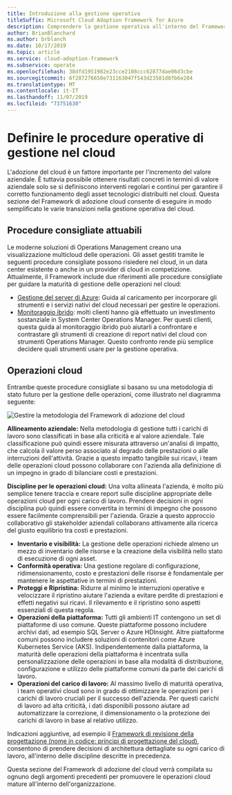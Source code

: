 ```yaml
---
title: Introduzione alla gestione operativa
titleSuffix: Microsoft Cloud Adoption Framework for Azure
description: Comprendere la gestione operativa all'interno del Framework di adozione del cloud.
author: BrianBlanchard
ms.author: brblanch
ms.date: 10/17/2019
ms.topic: article
ms.service: cloud-adoption-framework
ms.subservice: operate
ms.openlocfilehash: 38dfd1951982e23cce2108ccc62877dae06d3cbe
ms.sourcegitcommit: 6f287276650e731163047f543d23581d8fb6e204
ms.translationtype: MT
ms.contentlocale: it-IT
ms.lasthandoff: 11/07/2019
ms.locfileid: "73751630"
---
```

# <a name="establish-operational-management-practices-in-the-cloud"></a>Definire le procedure operative di gestione nel cloud

L'adozione del cloud è un fattore importante per l'incremento del valore aziendale. È tuttavia possibile ottenere risultati concreti in termini di valore aziendale solo se si definiscono interventi regolari e continui per garantire il corretto funzionamento degli asset tecnologici distribuiti nel cloud. Questa sezione del Framework di adozione cloud consente di eseguire in modo semplificato le varie transizioni nella gestione operativa del cloud.

## <a name="actionable-best-practices"></a>Procedure consigliate attuabili

Le moderne soluzioni di Operations Management creano una visualizzazione multicloud delle operazioni. Gli asset gestiti tramite le seguenti procedure consigliate possono risiedere nel cloud, in un data center esistente o anche in un provider di cloud in competizione. Attualmente, il Framework include due riferimenti alle procedure consigliate per guidare la maturità di gestione delle operazioni nel cloud:

- [Gestione del server di Azure](./azure-server-management/index.md): Guida al caricamento per incorporare gli strumenti e i servizi nativi del cloud necessari per gestire le operazioni.
- [Monitoraggio ibrido](./monitor/index.md): molti clienti hanno già effettuato un investimento sostanziale in System Center Operations Manager. Per questi clienti, questa guida al monitoraggio ibrido può aiutarli a confrontare e contrastare gli strumenti di creazione di report nativi del cloud con strumenti Operations Manager. Questo confronto rende più semplice decidere quali strumenti usare per la gestione operativa.

## <a name="cloud-operations"></a>Operazioni cloud

Entrambe queste procedure consigliate si basano su una metodologia di stato futuro per la gestione delle operazioni, come illustrato nel diagramma seguente:

![Gestire la metodologia del Framework di adozione del cloud](../_images/manage/caf-manage.png)

**Allineamento aziendale:** Nella metodologia di gestione tutti i carichi di lavoro sono classificati in base alla criticità e al valore aziendale. Tale classificazione può quindi essere misurata attraverso un'analisi di impatto, che calcola il valore perso associato al degrado delle prestazioni o alle interruzioni dell'attività. Grazie a questo impatto tangibile sui ricavi, i team delle operazioni cloud possono collaborare con l'azienda alla definizione di un impegno in grado di bilanciare costi e prestazioni.

**Discipline per le operazioni cloud:** Una volta allineata l'azienda, è molto più semplice tenere traccia e creare report sulle discipline appropriate delle operazioni cloud per ogni carico di lavoro. Prendere decisioni in ogni disciplina può quindi essere convertita in termini di impegno che possono essere facilmente comprensibili per l'azienda. Grazie a questo approccio collaborativo gli stakeholder aziendali collaborano attivamente alla ricerca del giusto equilibrio tra costi e prestazioni.

- **Inventario e visibilità:** La gestione delle operazioni richiede almeno un mezzo di inventario delle risorse e la creazione della visibilità nello stato di esecuzione di ogni asset.
- **Conformità operativa:** Una gestione regolare di configurazione, ridimensionamento, costo e prestazioni delle risorse è fondamentale per mantenere le aspettative in termini di prestazioni.
- **Proteggi e Ripristina:** Ridurre al minimo le interruzioni operative e velocizzare il ripristino aiutare l'azienda a evitare perdite di prestazioni e effetti negativi sui ricavi. Il rilevamento e il ripristino sono aspetti essenziali di questa regola.
- **Operazioni della piattaforma:** Tutti gli ambienti IT contengono un set di piattaforme di uso comune. Queste piattaforme possono includere archivi dati, ad esempio SQL Server o Azure HDInsight. Altre piattaforme comuni possono includere soluzioni di contenitori come Azure Kubernetes Service (AKS). Indipendentemente dalla piattaforma, la maturità delle operazioni della piattaforma è incentrata sulla personalizzazione delle operazioni in base alla modalità di distribuzione, configurazione e utilizzo delle piattaforme comuni da parte dei carichi di lavoro.
- **Operazioni del carico di lavoro:** Al massimo livello di maturità operativa, i team operativi cloud sono in grado di ottimizzare le operazioni per i carichi di lavoro cruciali per il successo dell'azienda. Per questi carichi di lavoro ad alta criticità, i dati disponibili possono aiutare ad automatizzare la correzione, il dimensionamento o la protezione dei carichi di lavoro in base al relativo utilizzo.

Indicazioni aggiuntive, ad esempio il [Framework di revisione della progettazione (nome in codice: principi di progettazione del cloud)](https://docs.microsoft.com/azure/architecture/framework/resiliency/overview), consentono di prendere decisioni di architettura dettagliate su ogni carico di lavoro, all'interno delle discipline descritte in precedenza.

Questa sezione del Framework di adozione del cloud verrà compilata su ognuno degli argomenti precedenti per promuovere le operazioni cloud mature all'interno dell'organizzazione.
